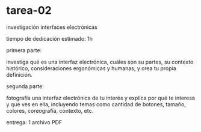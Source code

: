 # tarea-02

investigación interfaces electrónicas

tiempo de dedicación estimado: 1h

primera parte:

investiga qué es una interfaz electrónica, cuáles son su partes, su contexto histórico,
consideraciones ergonómicas y humanas, y crea tu propia definición.

segunda parte:

fotografía una interfaz electrónica de tu interés y explica por qué te interesa y qué ves en ella, incluyendo temas como cantidad de botones, tamaño, colores, coreografía, contexto, etc.

entrega: 1 archivo PDF